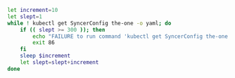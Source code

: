 <!--check-command-syncerconfig-the-one-start-->
``` {.bash .hide-me}
let increment=10
let slept=1
while ! kubectl get SyncerConfig the-one -o yaml; do
    if (( slept >= 300 )); then
        echo "FAILURE to run command 'kubectl get SyncerConfig the-one -o yaml' (slept $slept)" >&2
        exit 86
    fi
    sleep $increment
    let slept=slept+increment
done
```
<!--check-command-syncerconfig-the-one-start-->